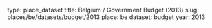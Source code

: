 type: place_dataset
title: Belgium / Government Budget (2013)
slug: places/be/datasets/budget/2013
place: be
dataset: budget
year: 2013
